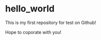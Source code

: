 hello_world
===========

This is my first repository for test on Github!

Hope to coporate with you!
